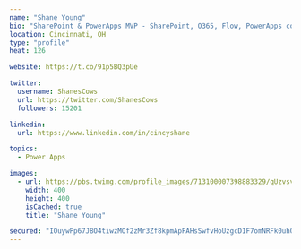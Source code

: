 ```yaml
---
name: "Shane Young"
bio: "SharePoint & PowerApps MVP - SharePoint, O365, Flow, PowerApps consulting? @PowerApps911 | Pure Snark? You found it."
location: Cincinnati, OH
type: "profile"
heat: 126

website: https://t.co/91p5BQ3pUe

twitter:
  username: ShanesCows
  url: https://twitter.com/ShanesCows
  followers: 15201

linkedin:
  url: https://www.linkedin.com/in/cincyshane

topics:
  - Power Apps

images:
  - url: https://pbs.twimg.com/profile_images/713100007398883329/qUzvsvQ3_400x400.jpg
    width: 400
    height: 400
    isCached: true
    title: "Shane Young"

secured: "IOuywPp67J8O4tiwzMOf2zMr3Zf8kpmApFAHsSwfvHoUzgcD1F7omNRFk0uhOFsJ4ufYoZCEP8r6boQ53txYzD3nOBHdrj/b684HsXiJc6OxFBcN0xIRcww5RlNx8VddpbyeFfSx/kTznK7v7dH4g/9LJWRGa24xuF8HMqk9Weyj0eS8HZolff4jyo7/NTMMrDi7uOXII8NsYnDAYa6Jp5w02xZYzSvoPaIX/LNPp62hX7Z563YvHD1sOW3K6lYzFI/H7uVJec5hCg44/JlTE7dAtDwb62g3LrVBmi5wJwkWhSLlJZKsBbTGNaZboe3cpqIk2Y8huXYlThny6ZmoKn5JnvHQycOSGizC2Madk1CAkhmzSAgCp0Cx0bdRfojpV2W3Q+k/vqVzlvBtyXy7D6Rw5gprw8OHJ3UEMOjPjGA=;d1SugzdA/xS4DJLK6/gTXg=="
---
```



